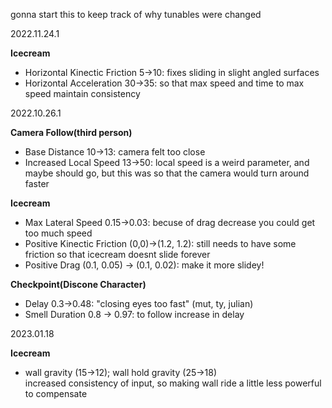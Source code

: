 gonna start this to keep track of why tunables were changed

2022.11.24.1

**Icecream**

- Horizontal Kinectic Friction 5->10: fixes sliding in slight angled surfaces
- Horizontal Acceleration 30->35: so that max speed and time to max speed
  maintain consistency

2022.10.26.1

**Camera Follow(third person)**

- Base Distance 10->13: camera felt too close
- Increased Local Speed 13->50: local speed is a weird parameter, and maybe
  should go, but this was so that the camera would turn around faster

**Icecream**

- Max Lateral Speed 0.15->0.03: becuse of drag decrease you could get too much
  speed
- Positive Kinectic Friction (0,0)->(1.2, 1.2): still needs to have some
  friction so that icecream doesnt slide forever
- Positive Drag (0.1, 0.05) -> (0.1, 0.02): make it more slidey!

**Checkpoint(Discone Character)**

- Delay 0.3->0.48: "closing eyes too fast" (mut, ty, julian)
- Smell Duration 0.8 -> 0.97: to follow increase in delay

2023.01.18

**Icecream**

- wall gravity (15->12); wall hold gravity (25->18)\
  increased consistency of input, so making wall ride a little less powerful to
  compensate
